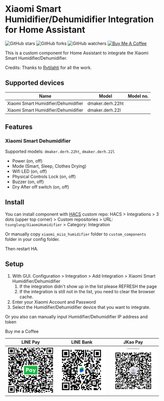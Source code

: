 # Xiaomi Smart Humidifier/Dehumidifier Integration for Home Assistant

![GitHub stars](https://img.shields.io/github/stars/tsunglung/XiaomiHumidifier)
![GitHub forks](https://img.shields.io/github/forks/tsunglung/XiaomiHumidifier)
![GitHub watchers](https://img.shields.io/github/watchers/tsunglung/XiaomiHumidifier)
<a href="https://www.buymeacoffee.com/tsunglung" target="_blank"><img src="https://cdn.buymeacoffee.com/buttons/default-orange.png" alt="Buy Me A Coffee" height="30" width="120"></a>

This is a custom component for Home Assistant to integrate the Xiaomi Smart Humidifier/Dehumidifier.

Credits: Thanks to [Rytilahti](https://github.com/rytilahti/python-miio) for all the work.

## Supported devices

| Name                        | Model                  | Model no. |
| --------------------------- | ---------------------- | --------- |
| Xiaomi Smart Humidifier/Dehumidifier    | dmaker.derh.22ht       | |
| Xiaomi Smart Humidifier/Dehumidifier    | dmaker.derh.22l      | |

## Features

### Xiaomi Smart Dehumidifier

Supported models: `dmaker.derh.22ht`, `dmaker.derh.22l`

* Power (on, off)
* Mode (Smart, Sleep, Clothes Drying)
* Wifi LED (on, off)
* Physical Controls Lock (on, off)
* Buzzer (on, off)
* Dry After off switch (on, off)

## Install

You can install component with [HACS](https://hacs.xyz/) custom repo: HACS > Integrations > 3 dots (upper top corner) > Custom repositories > URL: `tsunglung/XiaomiHumidifier` > Category: Integration

Or manually copy `xiaomi_miio_humidifier` folder to `custom_components` folder in your config folder.

Then restart HA.

## Setup


1. With GUI. Configuration > Integration > Add Integration > Xiaomi Smart Humidifier/Dehumidifier
   1. If the integration didn't show up in the list please REFRESH the page
   2. If the integration is still not in the list, you need to clear the browser cache.
2. Enter your Xiaomi Account and Password
3. Select the Humidifier/Dehumidifier device that you want to integrate.

Or you also can manually input Humidifier/Dehumidifier IP address and token

Buy me a Coffee

|  LINE Pay | LINE Bank | JKao Pay |
| :------------: | :------------: | :------------: |
|![LINE Pay](linepay.jpg "LINE Pay")|![Line Bank](linebank.jpg "Line Bank") |![Jko Pay](jkopay.jpg "Jko Pay") |
